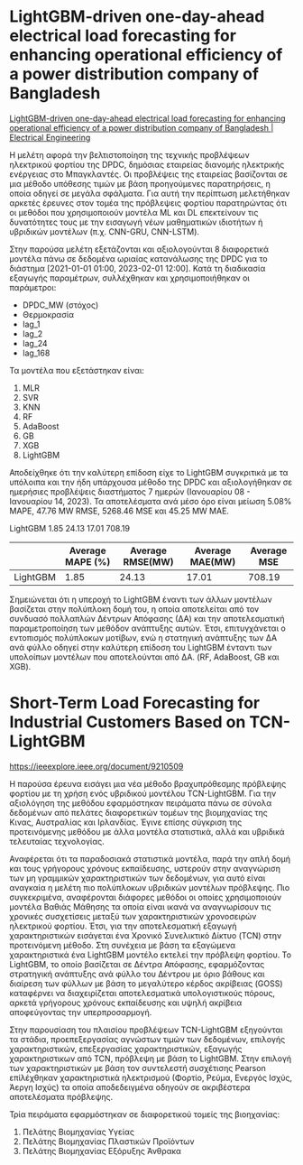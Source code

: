 # **LightGBM-driven one-day-ahead electrical load forecasting for enhancing operational efficiency of a power distribution company of Bangladesh**

[LightGBM-driven one-day-ahead electrical load forecasting for enhancing operational efficiency of a power distribution company of Bangladesh | Electrical Engineering](https://link.springer.com/article/10.1007/s00202-025-03034-6)

Η μελέτη αφορά την βελτιστοποίηση της τεχνικής προβλέψεων ηλεκτρικού φορτίου της DPDC, δημόσιας εταιρείας διανομής ηλεκτρικής ενέργειας στο Μπαγκλαντές. Οι προβλέψεις της εταιρείας βασίζονται σε μια  μέθοδο υπόθεσης τιμών με βάση προηγούμενες παρατηρήσεις, η οποία οδηγεί σε μεγάλα σφάλματα. Για αυτή την περίπτωση μελετήθηκαν αρκετές έρευνες στον τομέα της πρόβλεψεις φορτίου παρατηρώντας ότι οι μεθόδοι που χρησιμοποιούν μοντέλα ML και DL επεκτείνουν τις δυνατότητες τους με την εισαγωγή νέων μαθηματικών ιδιοτήτων ή υβριδικών μοντέλων (π.χ. CNN-GRU, CNN-LSTM).

Στην παρούσα μελέτη εξετάζονται και αξιολογούνται 8 διαφορετικά μοντέλα πάνω σε δεδομένα ωριαίας κατανάλωσης της DPDC για το διάστημα [2021-01-01 01:00, 2023-02-01 12:00]. Κατά τη διαδικασία εξαγωγής παραμέτρων, συλλέχθηκαν και χρησιμοποιήθηκαν οι παράμετροι:

- DPDC_MW (στόχος)
- Θερμοκρασία
- lag_1
- lag_2
- lag_24
- lag_168

Τα μοντέλα που εξετάστηκαν είναι:

1. MLR
2. SVR
3. KNN
4. RF
5. AdaBoost
6. GB
7. XGB
8. LightGBM

Αποδείχθηκε ότι την καλύτερη επίδοση είχε το LightGBM συγκριτικά με τα υπόλοιπα και την ήδη υπάρχουσα μέθοδο της DPDC και αξιολογήθηκαν σε ημερήσιες προβλέψεις διαστήματος 7 ημερών (Ιανουαρίου 08 - Ιανουαρίου 14, 2023). Τα αποτελέσματα ανά μέσο όρο είναι μείωση 5.08% MAPE, 47.76 MW RMSE, 5268.46 MSE και 45.25 ΜW MAE. 

LightGBM 1.85 24.13 17.01 708.19

|  | Average MAPE (%) | Average RMSE(MW) | Average MAE(MW) | Average MSE |
| --- | --- | --- | --- | --- |
| LightGBM  | 1.85  | 24.13  | 17.01  | 708.19 |

Σημειώνεται ότι η υπεροχή το LightGBM έναντι των άλλων μοντέλων βασίζεται στην πολύπλοκη δομή του, η οποία αποτελείται από τον συνδυασό πολλαπλών Δέντρων Απόφασης (ΔΑ) και την αποτελεσματική παραμετροποίηση των μεθόδον ανάπτυξης αυτών. Έτσι, επιτυγχάνεται ο εντοπισμός πολύπλοκων μοτίβων, ενώ η στατηγική ανάπτυξης των ΔΑ ανά φύλλο οδηγεί στην καλύτερη επίδοση του LightGBM ένταντι των υπολοίπων μοντέλων που αποτελούνται από ΔΑ. (RF, AdaBoost, GB και XGB).

# **Short-Term Load Forecasting for Industrial Customers Based on TCN-LightGBM**

https://ieeexplore.ieee.org/document/9210509

Η παρούσα έρευνα εισάγει μια νέα μέθοδο βραχυπρόθεσμης πρόβλεψης φορτίου με τη χρήση ενός υβριδικού μοντέλου TCN-LightGBM. Για την αξιολόγηση της μεθόδου εφαρμόστηκαν πειράματα πάνω σε σύνολα δεδομένων από πελάτες διαφορετικών τομέων της βιομηχανίας της Κινας, Αυστραλίας και Ιρλανδίας. Έγινε επίσης σύγκριση της προτεινόμενης μεθόδου με άλλα μοντέλα στατιστικά, αλλά και υβριδικά τελευταίας τεχνολογίας. 

Αναφέρεται ότι τα παραδοσιακά στατιστικά μοντέλα, παρά την απλή δομή και τους γρήγορους χρόνους εκπαίδευσης, υστερούν στην αναγνώριση των μη γραμμικών χαρακτηριστικών των δεδομένων, για αυτό είναι αναγκαία η μελέτη πιο πολύπλοκων υβριδικών μοντέλων πρόβλεψης. Πιο συγκεκριμένα, αναφέρονται διάφορες μεθόδοι οι οποίες χρησιμοποιούν μοντέλα Βαθιάς Μάθησης τα οποία είναι ικανά να αναγνωρίσουν τις χρονικές συσχετίσεις μεταξύ των χαρακτηριστικών χρονοσειρών ηλεκτρικού φορτίου. Έτσι, για την αποτελεσματική εξαγωγή χαρακτηριστικών εισάγεται ένα Χρονικό Συνελικτικό Δίκτυο (TCN) στην προτεινόμενη μέθοδο. Στη συνέχεια με βάση τα εξαγώμενα χαρακτηριστικά ένα LightGBM μοντέλο εκτελεί την πρόβλεψη φορτίου. Το LightGBM, το οποίο βασίζεται σε Δέντρα Απόφασης, εφαρμόζοντας στρατηγική ανάπτυξης ανά φύλλο του Δέντρου με όριο βάθους και διαίρεση των φύλλων με βάση το μεγαλύτερο κέρδος ακρίβειας (GOSS) καταφέρνει να διαχειρίζεται αποτελεσματικά υπολογιστικούς πόρους, αρκετά γρήγορους χρόνους εκπαίδευσης και υψηλή ακρίβεια αποφεύγοντας την υπερπροσαρμογή.

Στην παρουσίαση του πλαισίου προβλέψεων TCN-LightGBM εξηγούνται τα στάδια, προεπεξεργασίας αγνώστων τιμών των δεδομένων, επιλογής χαρακτηριστικών, επεξεργασίας χαρακτηριστικών, εξαγωγής χαρακτηριστικων από TCN, πρόβλεψη με βάση το LightGBM. Στην επιλογή των χαρακτηριστικών με βάση τον συντελεστή συσχέτισης Pearson επίλέχθηκαν χαρακτηριστικά ηλεκτρισμού (Φορτίο, Ρεύμα, Ενεργός Ισχύς, Άεργη Ισχύς) τα οποία αποδεδειγμένα οδηγούν σε ακριβέστερα αποτελέσματα πρόβλεψης. 

Τρία πειράματα εφαρμόστηκαν σε διαφορετικού τομείς της βιοηχανίας:

1. Πελάτης Βιομηχανίας Υγείας
2. Πελάτης Βιομηχανίας Πλαστικών Προϊόντων
3. Πελάτης Βιομηχανίας Εξόρυξης Άνθρακα